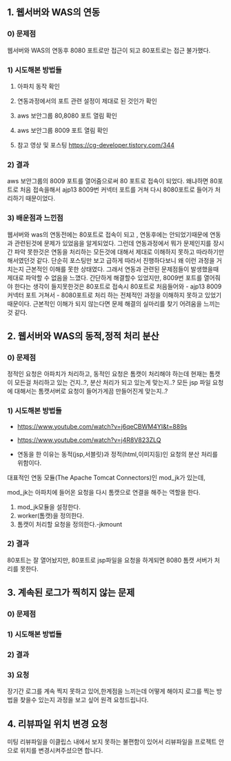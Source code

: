 ## 1. 웹서버와 WAS의 연동

### 0) 문제점

웹서버와 WAS의 연동후 8080 포트로만 접근이 되고 80포트로는 접근 불가했다.

### 1) 시도해본 방법들

1) 아파치 동작 확인
2) 연동과정에서의 포트 관련 설정이 제대로 된 것인가 확인
3) aws 보안그룹 80,8080 포트 열림 확인
4) aws 보안그룹 8009 포트 열림 확인

5) 참고 영상 및 포스팅
 https://cg-developer.tistory.com/344



### 2) 결과

aws 보안그룹의  8009 포트를 열어줌으로써 80 포트로 접속이 되었다.
왜냐하면 80포트로 처음 접속을해서 ajp13 8009번 커넥터 포트를 거쳐 다시 8080포트로 들어가 처리하기 때문이었다.   

### 3) 배운점과 느낀점

웹서버와 was의 연동전에는 80포트로 접속이 되고 , 연동후에는 안되었기때문에 연동과 관련된것에 문제가 있었음을 알게되었다.
그런데 연동과정에서 뭐가 문제인지를 장시간 파악 못한것은 연동을 처리하는 모든것에 대해서 제대로 이해하지 못하고 따라하기만 해서였던것 같다.
단순히 포스팅만 보고 급하게 따라서 진행하다보니 왜 이런 과정을 거치는지 근본적인 이해를 못한 상태였다. 
그래서 연동과 관련된 문제점들이 발생했을때 제대로 파악할 수 없음을 느꼈다.
간단하게 해결할수 있었지만, 8009번 포트를 열어줘야 한다는 생각이 들지못한것은 
80포트로 접속시 
80포트로 처음들어와 - ajp13 8009커넥터 포트 거쳐서 - 8080포트로 처리 하는 전체적인 과정을 이해하지 못하고 있었기 때문이다.
근본적인 이해가 되지 않는다면 문제 해결의 실마리를 찾기 어려움을 느끼는것 같다.


## 2. 웹서버와 WAS의 동적,정적 처리  분산

### 0) 문제점

정적인 요청은 아파치가 처리하고, 동적인 요청은 톰캣이 처리해야 하는데
현재는 톰캣이 모든걸 처리하고 있는 건지..?, 분산 처리가 되고 있는게 맞는지..?
모든 jsp 파일 요청에 대해서는 톰캣서버로 요청이 들어가게끔 만들어진게 맞는지..?

### 1) 시도해본 방법들

 * https://www.youtube.com/watch?v=j6qeCBWM4YI&t=889s
 * https://www.youtube.com/watch?v=j4R8V823ZLQ
 
 * 연동을 한 이유는 
동적(jsp,서블릿)과 정적(html,이미지등)인 요청의 분산 처리를 위함이다.

대표적인 연동 모듈(The Apache Tomcat Connectors)인 mod_jk가 있는데,

mod_jk는 아파치에 들어온 요청을 다시 톰캣으로 연결을 해주는 역할을 한다.

1) mod_jk모듈을 설정한다.
2) worker(톰캣)을 정의한다.
3) 톰캣이 처리할 요청을 정의한다.-jkmount

### 2) 결과

80포트는 잘 열어놨지만, 80포트로 jsp파일을 요청을 하게되면 8080 톰캣 서버가 처리를 못한다.
 
	

## 3. 계속된 로그가 찍히지 않는 문제

### 0) 문제점


### 1) 시도해본 방법들


### 2) 결과


### 3) 요청

장기간 로그를 계속 찍지 못하고 있어,한계점을 느끼는데 어떻게 해야지 로그를 찍는 방법을 찾을수 있는지 과정을 보고 싶어 원격 요청드립니다. 

## 4. 리뷰파일 위치 변경 요청

미팅 리뷰파일을 이클립스 내에서 보지 못하는 불편함이 있어서 리뷰파일을 프로젝트 안으로 위치를 변경시켜주셨으면 합니다.
